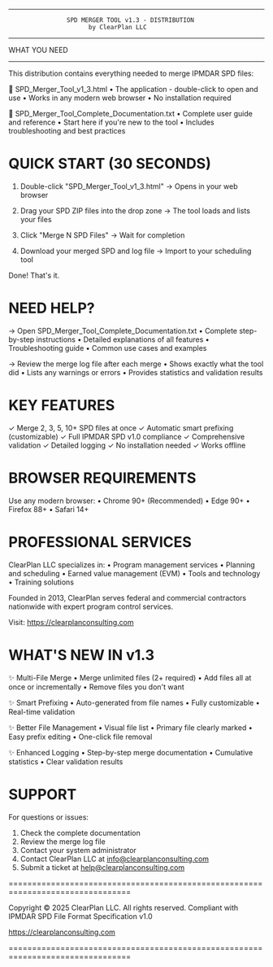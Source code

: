 ***
                    SPD MERGER TOOL v1.3 - DISTRIBUTION
                          by ClearPlan LLC
***

WHAT YOU NEED
***

This distribution contains everything needed to merge IPMDAR SPD files:

📄 SPD_Merger_Tool_v1_3.html
   • The application - double-click to open and use
   • Works in any modern web browser
   • No installation required

📄 SPD_Merger_Tool_Complete_Documentation.txt
   • Complete user guide and reference
   • Start here if you're new to the tool
   • Includes troubleshooting and best practices


QUICK START (30 SECONDS)
================================================================================

1. Double-click "SPD_Merger_Tool_v1_3.html"
   → Opens in your web browser

2. Drag your SPD ZIP files into the drop zone
   → The tool loads and lists your files

3. Click "Merge N SPD Files"
   → Wait for completion

4. Download your merged SPD and log file
   → Import to your scheduling tool

Done! That's it.


NEED HELP?
================================================================================

→ Open SPD_Merger_Tool_Complete_Documentation.txt
  • Complete step-by-step instructions
  • Detailed explanations of all features
  • Troubleshooting guide
  • Common use cases and examples

→ Review the merge log file after each merge
  • Shows exactly what the tool did
  • Lists any warnings or errors
  • Provides statistics and validation results


KEY FEATURES
================================================================================

✓ Merge 2, 3, 5, 10+ SPD files at once
✓ Automatic smart prefixing (customizable)
✓ Full IPMDAR SPD v1.0 compliance
✓ Comprehensive validation
✓ Detailed logging
✓ No installation needed
✓ Works offline


BROWSER REQUIREMENTS
================================================================================

Use any modern browser:
  • Chrome 90+ (Recommended)
  • Edge 90+
  • Firefox 88+
  • Safari 14+


PROFESSIONAL SERVICES
================================================================================

ClearPlan LLC specializes in:
  • Program management services
  • Planning and scheduling
  • Earned value management (EVM)
  • Tools and technology
  • Training solutions

Founded in 2013, ClearPlan serves federal and commercial contractors
nationwide with expert program control services.

Visit: https://clearplanconsulting.com


WHAT'S NEW IN v1.3
================================================================================

✨ Multi-File Merge
   • Merge unlimited files (2+ required)
   • Add files all at once or incrementally
   • Remove files you don't want

✨ Smart Prefixing
   • Auto-generated from file names
   • Fully customizable
   • Real-time validation

✨ Better File Management
   • Visual file list
   • Primary file clearly marked
   • Easy prefix editing
   • One-click file removal

✨ Enhanced Logging
   • Step-by-step merge documentation
   • Cumulative statistics
   • Clear validation results


SUPPORT
================================================================================

For questions or issues:
  1. Check the complete documentation
  2. Review the merge log file
  3. Contact your system administrator
  4. Contact ClearPlan LLC at info@clearplanconsulting.com
  5. Submit a ticket at help@clearplanconsulting.com


================================================================================

Copyright © 2025 ClearPlan LLC. All rights reserved.
Compliant with IPMDAR SPD File Format Specification v1.0

https://clearplanconsulting.com

================================================================================
